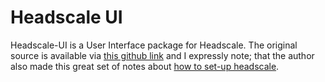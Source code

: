 # Headscale UI

Headscale-UI is a User Interface package for Headscale.  The original source is available via [this github link](https://github.com/gurucomputing/headscale-ui) and I expressly note; that the author also made this great set of notes about [how to set-up headscale](https://blog.gurucomputing.com.au/smart-vpns-with-headscale/setting-up-headscale/).



 